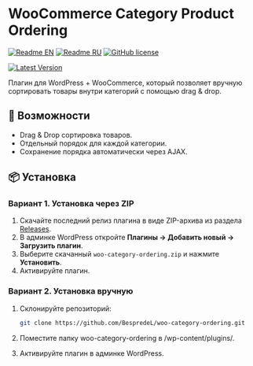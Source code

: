 # WooCommerce Category Product Ordering

[![Readme EN](https://img.shields.io/badge/README-EN-blue.svg)](https://github.com/bespredel/woo-category-ordering/blob/master/README_EN.md)
[![Readme RU](https://img.shields.io/badge/README-RU-blue.svg)](https://github.com/bespredel/woo-category-ordering/blob/master/README.md)
[![GitHub license](https://img.shields.io/badge/license-MIT-458a7b.svg)](https://github.com/bespredel/woo-category-ordering/blob/master/LICENSE)

[![Latest Version](https://img.shields.io/github/v/release/bespredel/woo-category-ordering?logo=github)](https://github.com/bespredel/woo-category-ordering/releases)

Плагин для WordPress + WooCommerce, который позволяет вручную сортировать товары внутри категорий с помощью drag & drop.

## 🚀 Возможности

- Drag & Drop сортировка товаров.
- Отдельный порядок для каждой категории.
- Сохранение порядка автоматически через AJAX.

## 📦 Установка

### Вариант 1. Установка через ZIP

1. Скачайте последний релиз плагина в виде ZIP-архива из раздела [Releases](https://github.com/BespredeL/woo-category-ordering/releases).
2. В админке WordPress откройте **Плагины → Добавить новый → Загрузить плагин**.
3. Выберите скачанный `woo-category-ordering.zip` и нажмите **Установить**.
4. Активируйте плагин.

### Вариант 2. Установка вручную

1. Склонируйте репозиторий:
   ```bash
   git clone https://github.com/BespredeL/woo-category-ordering.git

2. Поместите папку woo-category-ordering в /wp-content/plugins/.

3. Активируйте плагин в админке WordPress.